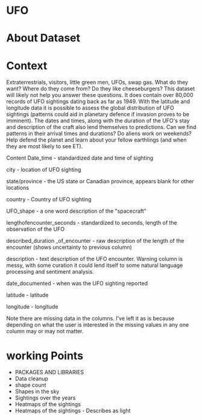 # UFO
# About Dataset
# Context
Extraterrestrials, visitors, little green men, UFOs, swap gas. What do they want? Where do they come from? Do they like cheeseburgers? This dataset will likely not help you answer these questions. It does contain over 80,000 records of UFO sightings dating back as far as 1949. With the latitude and longitude data it is possible to assess the global distribution of UFO sightings (patterns could aid in planetary defence if invasion proves to be imminent). The dates and times, along with the duration of the UFO's stay and description of the craft also lend themselves to predictions. Can we find patterns in their arrival times and durations? Do aliens work on weekends? Help defend the planet and learn about your fellow earthlings (and when they are most likely to see ET).

Content
Date_time - standardized date and time of sighting

city - location of UFO sighting

state/province - the US state or Canadian province, appears blank for other locations

country - Country of UFO sighting

UFO_shape - a one word description of the "spacecraft"

lengthofencounter_seconds - standardized to seconds, length of the observation of the UFO

described_duration _of_encounter - raw description of the length of the encounter (shows uncertainty to previous column)

description - text description of the UFO encounter. Warning column is messy, with some curation it could lend itself to some natural language processing and sentiment analysis.

date_documented - when was the UFO sighting reported

latitude - latitude

longitude - longitude

Note there are missing data in the columns. I've left it as is because depending on what the user is interested in the missing values in any one column may or may not matter.
# working Points
* PACKAGES AND LIBRARIES
* Data cleanup
* shape count
* Shapes in the sky
* Sightings over the years
* Heatmaps of the sightings
* Heatmaps of the sightings - Describes as light





